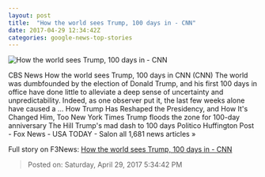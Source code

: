 ```yaml
---
layout: post
title:  "How the world sees Trump, 100 days in - CNN"
date: 2017-04-29 12:34:42Z
categories: google-news-top-stories
---
```


![How the world sees Trump, 100 days in - CNN](http://i2.cdn.cnn.com/cnnnext/dam/assets/170428195221-donald-trump-walks-toward-marine-one-super-tease.jpg)

CBS News How the world sees Trump, 100 days in CNN (CNN) The world was dumbfounded by the election of Donald Trump, and his first 100 days in office have done little to alleviate a deep sense of uncertainty and unpredictability. Indeed, as one observer put it, the last few weeks alone have caused a ... How Trump Has Reshaped the Presidency, and How It's Changed Him, Too New York Times Trump floods the zone for 100-day anniversary The Hill Trump's mad dash to 100 days Politico Huffington Post - Fox News - USA TODAY - Salon all 1,681 news articles »


Full story on F3News: [How the world sees Trump, 100 days in - CNN](http://www.f3nws.com/n/qGT3qH)

> Posted on: Saturday, April 29, 2017 5:34:42 PM
